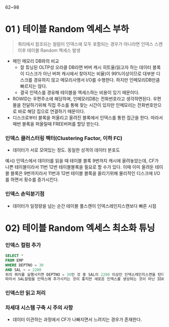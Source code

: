 62~98

# **01 ) 테이블 Random 엑세스 부하**

> 쿼리에서 참조되는 컬럼이 인덱스에 모두 포함되는 경우가 아니라면 인덱스 스캔 이후 테이블 Random 엑세스 발생

- 메인 메모리 DB와의 비교
  - 잘 튜닝된 OLTP성 오라클 DB라면 버버 캐시 히트율(읽고자 하는 데이터 블록이 디스크가 아닌 버퍼 캐시에서 찾아지는 비율)이 99%이상이므로 대부분 디스크를 경유하지 않고 메모리사엥서 I/O를 수행한다. 하지만 인메모리DB만큼 빠르지는 않다.
  - 결국 인덱스를 경유해 테이블을 엑세스하는 비용이 있기 때문이다.
- ROWID는 우편주소에 해당하며, 인메모리DB는 전화번호라고 생각하면된다. 우편물을 전달하기위해 직접 주소를 통해 찾는 시간이 있지만 인메모리는 전화번호만으로 바로 해당 집으로 연결하기 때문이다.
- 디스크로부터 블록을 퍼올리고 올려진 블록에서 인덱스를 통한 접근을 한다. 따라서 매번 블록을 퍼올릴때 FREE버퍼를 할당 받는다. 

### 인덱스 클러스터링 팩터(Clustering Factor, 이하 FC)

- 데이터가 서로 모여있는 정도. 동일한 성격의 데이터 분포도

예시) 인덱스에서 데이터를 읽을 때 테이블 블록 9번까지 캐시에 올려놓았는데, CF가 나쁜 테이블이라서 11번 12번 테이블블록을 필요로 할 수가 있다. 이때 이미 올려둔 테이블 블록은 9번까지라서 11번과 12번 테이블 블록을 올리기위해 물리적인 디스크에 I/O를 하면서 횟수를 증가시킨다.

### 인덱스 손익분기점

- 데이터가 일정량을 넘는 순간 테이블 풀스캔이 인덱스레인지스캔보다 빠른 시점

# **02) 테이블 Random 엑세스 최소화 튜닝**

### 인덱스 컬럼 추가

```SQL
SELECT *
FROM EMP
WHERE DEPTNO = 30
AND SAL > = 2200
위의 쿼리를 실행시키면 DEPTNO = 30인 것 중 SAL이 2200 이상인 인덱스레인지스캔을 탄다.
따라서 SAL칼럼을 인덱스에 추가시키는 것이 좋지만 새로운 인덱스를 생성하는 것이 아닌 IDX01에 칼럼만 추가하는 것으로도 큰 효과를 본다.
```

### 인덱스만  읽고 처리

### 차세대 시스템 구축 시 주의 사항

- 데이터 이관하는 과정에서 CF가 나빠지면서 느려지는 경우가 존재한다. 
